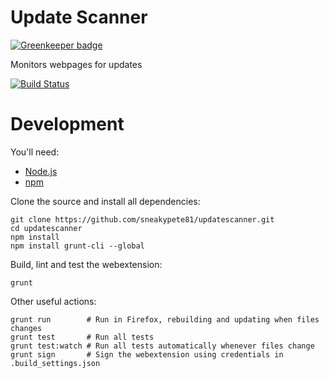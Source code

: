 # Update Scanner

[![Greenkeeper badge](https://badges.greenkeeper.io/sneakypete81/updatescanner.svg)](https://greenkeeper.io/)

Monitors webpages for updates

[![Build Status](https://travis-ci.org/sneakypete81/updatescanner4.svg?branch=master)](https://travis-ci.org/sneakypete81/updatescanner4)

# Development
You'll need:
* [Node.js](https://nodejs.org/)
* [npm](https://www.npmjs.com/)

Clone the source and install all dependencies:

    git clone https://github.com/sneakypete81/updatescanner.git
    cd updatescanner
    npm install
    npm install grunt-cli --global

Build, lint and test the webextension:

    grunt

Other useful actions:

    grunt run        # Run in Firefox, rebuilding and updating when files changes
    grunt test       # Run all tests
    grunt test:watch # Run all tests automatically whenever files change
    grunt sign       # Sign the webextension using credentials in .build_settings.json
